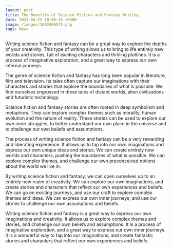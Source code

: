```yaml
--- 
layout: post 
title: The Benefits of Science Fiction and Fantasy Writing
date: 2023-04-25 10:09:35 +0300 
image: /images/1682406575.png
tags: News 
--- 
```


Writing science fiction and fantasy can be a great way to explore the depths of your creativity. This type of writing allows us to bring to life entirely new worlds and stories, full of exciting characters and thrilling plotlines. It is a process of imaginative exploration, and a great way to express our own internal journeys. 

The genre of science fiction and fantasy has long been popular in literature, film and television. Its tales often capture our imaginations with their characters and stories that explore the boundaries of what is possible. We find ourselves engrossed in these tales of distant worlds, alien civilizations and futuristic technology. 

Science fiction and fantasy stories are often rooted in deep symbolism and metaphors. They can explore complex themes such as morality, human evolution and the nature of reality. These stories can be used to explore our own inner struggles, to better understand our own place in the universe and to challenge our own beliefs and assumptions. 

The process of writing science fiction and fantasy can be a very rewarding and liberating experience. It allows us to tap into our own imaginations and express our own unique ideas and stories. We can create entirely new worlds and characters, pushing the boundaries of what is possible. We can explore complex themes, and challenge our own preconceived notions about the world we live in. 

By writing science fiction and fantasy, we can open ourselves up to an entirely new realm of creativity. We can explore our own imaginations, and create stories and characters that reflect our own experiences and beliefs. We can go on exciting journeys, and use our craft to explore complex themes and ideas. We can express our own inner journeys, and use our stories to challenge our own assumptions and beliefs. 

Writing science fiction and fantasy is a great way to express our own imaginations and creativity. It allows us to explore complex themes and stories, and challenge our own beliefs and assumptions. It is a process of imaginative exploration, and a great way to express our own inner journeys. It is a wonderful way to tap into our imaginations, and create fantastic stories and characters that reflect our own experiences and beliefs.